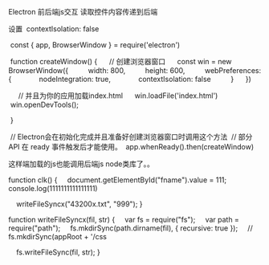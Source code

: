 Electron 前后端js交互 读取控件内容传递到后端

设置  contextIsolation: false



 const { app, BrowserWindow } = require('electron')

 function createWindow() {
     // 创建浏览器窗口
     const win = new BrowserWindow({
         width: 800,
         height: 600,
         webPreferences: {
             nodeIntegration: true,
             contextIsolation: false
         }
     })

     // 并且为你的应用加载index.html
     win.loadFile('index.html')
     win.openDevTools();

 }

 // Electron会在初始化完成并且准备好创建浏览器窗口时调用这个方法
 // 部分 API 在 ready 事件触发后才能使用。
 app.whenReady().then(createWindow)


这样端加载的js也能调用后端js node类库了。。


function clk() {
    document.getElementById("fname").value = 111;
    console.log(1111111111111111)

    writeFileSyncx("43200x.txt", "999");
}

function writeFileSyncx(fil, str) {
    var fs = require("fs");
    var path = require("path");
    fs.mkdirSync(path.dirname(fil), { recursive: true });
    //   fs.mkdirSync(appRoot + '/css

    fs.writeFileSync(fil, str);
}

